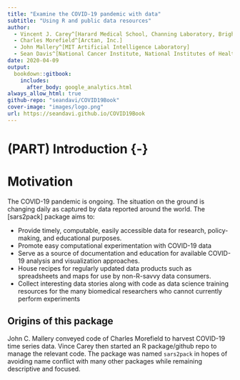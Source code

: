 ```yaml
--- 
title: "Examine the COVID-19 pandemic with data"
subtitle: "Using R and public data resources"
author: 
  - Vincent J. Carey^[Harard Medical School, Channing Laboratory, Brigham and Women's Hospital]
  - Charles Morefield^[Arctan, Inc.]
  - John Mallery^[MIT Artificial Intelligence Laboratory]
  - Sean Davis^[National Cancer Institute, National Institutes of Health]
date: 2020-04-09
output: 
  bookdown::gitbook:
    includes:
      after_body: google_analytics.html
always_allow_html: true
github-repo: "seandavi/COVID19Book"
cover-image: "images/logo.png"
url: https://seandavi.github.io/COVID19Book
---
```

# (PART) Introduction {-} 

# Motivation

The COVID-19 pandemic is ongoing. The situation on the ground is
changing daily as captured by data reported around the world. The
[sars2pack] package aims to:

- Provide timely, computable, easily accessible data for research,
   policy-making, and educational purposes.
- Promote easy computational experimentation with COVID-19 data
- Serve as a source of documentation and education for available
   COVID-19 analysis and visualization approaches.
- House recipes for regularly updated data products such as
   spreadsheets and maps for use by non-R-savvy data consumers.
- Collect interesting data stories along with code as data science
   training resources for the many biomedical researchers who cannot
   currently perform experiments


## Origins of this package

John C. Mallery conveyed code of Charles Morefield to harvest COVID-19
time series data.  Vince Carey then started an R package/github repo
to manage the relevant code.  The package was named `sars2pack` in
hopes of avoiding name conflict with many other packages while
remaining descriptive and focused.
